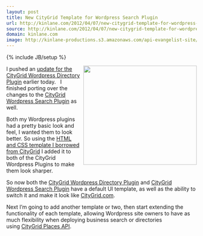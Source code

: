 ```yaml
---
layout: post
title: New CityGrid Template for Wordpress Search Plugin
url: http://kinlane.com/2012/04/07/new-citygrid-template-for-wordpress-search-plugin/
source: http://kinlane.com/2012/04/07/new-citygrid-template-for-wordpress-search-plugin/
domain: kinlane.com
image: http://kinlane-productions.s3.amazonaws.com/api-evangelist-site/blog/wordpress-logo.jpg
---
```

{% include JB/setup %}<p><p><a href="http://www.citygridmedia.com/developer/wp-content/uploads/2012/04/CityGrid-Wordpress-Listing-Template.png"><img class="aligncenter size-medium wp-image-1019" title="CityGrid-Wordpress-Listing-Template" src="http://www.citygridmedia.com/developer/wp-content/uploads/2012/04/CityGrid-Wordpress-Listing-Template-300x262.png" alt="" width="300" height="262" align="right" /></a>I pushed an&nbsp;<a title="update for the CityGrid Wordpress Directory Plugin" href="http://www.citygridmedia.com/developer/blog/new-citygrid-template-for-wordpress-directory-plugin/">update for the CityGrid Wordpress Directory Plugin</a>&nbsp;earlier today. &nbsp; I finished porting over the changes to the&nbsp;<a title="CityGrid Wordpress Search Plugin" href="http://wordpress.org/extend/plugins/hyp3rl0cal-city-search/">CityGrid Wordpress Search Plugin</a>&nbsp;as well.</p>
<p>Both my Wordpress plugins had a pretty basic look and feel, I wanted them to look better. So using the&nbsp;<a title="HTML and CSS template I borrowed from CityGrid" href="http://www.citygridmedia.com/developer/blog/citygrid-places-html-and-css-template/">HTML and CSS template I borrowed from CityGrid</a>&nbsp;I added it to both of the CityGrid Wordpress Plugins to make them look sharper.</p>
<p>So now both the&nbsp;<a title="CityGrid Wordpress Directory Plugin" href="http://wordpress.org/extend/plugins/hyp3rl0cal-wordpress-plugin/">CityGrid Wordpress Directory Plugin</a>&nbsp;and&nbsp;<a title="CityGrid Wordpress Search Plugin" href="http://wordpress.org/extend/plugins/hyp3rl0cal-city-search/">CityGrid Wordpress Search Plugin</a>&nbsp;have a default UI template, as well as the ability to switch it and make it look like&nbsp;<a title="CityGrid.com" href="http://www.citygrid.com/">CityGrid.com</a>.</p>
<p>Next I&rsquo;m going to add another template or two, then start extending the functionality of each template, allowing Wordpress site owners to have as much flexibility when deploying business search or directories using&nbsp;<a title="CityGrid Places API" href="http://docs.citygridmedia.com/display/citygridv2/Places+API">CityGrid Places API</a>.</p></p>
